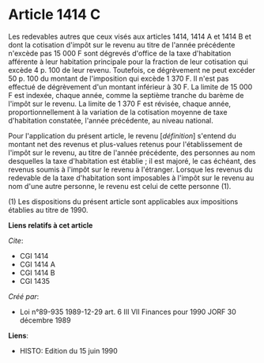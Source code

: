 # Article 1414 C

Les redevables autres que ceux visés aux articles 1414, 1414 A et 1414 B et dont la cotisation d'impôt sur le revenu au titre
de l'année précédente n'excède pas 15 000 F sont dégrevés d'office de la taxe d'habitation afférente à leur habitation
principale pour la fraction de leur cotisation qui excède 4 p. 100 de leur revenu. Toutefois, ce dégrèvement ne peut excéder
50 p. 100 du montant de l'imposition qui excède 1 370 F. Il n'est pas effectué de dégrèvement d'un montant inférieur à 30 F.
La limite de 15 000 F est indexée, chaque année, comme la septième tranche du barème de l'impôt sur le revenu. La limite de 1
370 F est révisée, chaque année, proportionnellement à la variation de la cotisation moyenne de taxe d'habitation constatée,
l'année précédente, au niveau national.

Pour l'application du présent article, le revenu [*définition*] s'entend du montant net des revenus et plus-values retenus
pour l'établissement de l'impôt sur le revenu, au titre de l'année précédente, des personnes au nom desquelles la taxe
d'habitation est établie ; il est majoré, le cas échéant, des revenus soumis à l'impôt sur le revenu à l'étranger. Lorsque
les revenus du redevable de la taxe d'habitation sont imposables à l'impôt sur le revenu au nom d'une autre personne, le
revenu est celui de cette personne (1).

(1) Les dispositions du présent article sont applicables aux impositions établies au titre de 1990.

**Liens relatifs à cet article**

_Cite_:

  - CGI 1414
  - CGI 1414 A
  - CGI 1414 B
  - CGI 1435

_Créé par_:

  - Loi n°89-935 1989-12-29 art. 6 III VII Finances pour 1990 JORF 30 décembre 1989

**Liens**:

  - HISTO: Edition du 15 juin 1990

